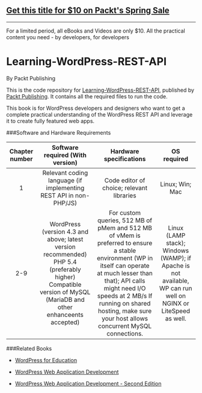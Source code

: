 ## [Get this title for $10 on Packt's Spring Sale](https://www.packt.com/B05401?utm_source=github&utm_medium=packt-github-repo&utm_campaign=spring_10_dollar_2022)
-----
For a limited period, all eBooks and Videos are only $10. All the practical content you need \- by developers, for developers

# Learning-WordPress-REST-API
By Packt Publishing

This is the code repository for [Learning-WordPress-REST-API](https://www.packtpub.com/web-development/learning-wordpress-rest-api?utm_source=github&utm_medium=repository&utm_campaign=9781786469243), published by [Packt Publishing](https://www.packtpub.com/). It contains all the required files to run the code.

This book is for WordPress developers and designers who want to get a complete practical understanding of the WordPress REST API and leverage it to create fully featured web apps.


###Software and Hardware Requirements

| Chapter number | Software required (With version) | Hardware specifications | OS required |
|:--------------:|:--------------------------------:|:-----------------------:|:-----------:|
| 1 | Relevant coding language (if implementing REST API in non-PHP/JS) | Code editor of choice; relevant libraries | Linux; Win; Mac |
| 2-9 | WordPress (version 4.3 and above; latest version recommended) PHP 5.4 (preferably higher) Compatible version of MySQL (MariaDB and other enhanceents accepted) | For custom queries, 512 MB of pMem and 512 MB of vMem is preferred to ensure a stable environment (WP in itself can operate at much lesser than that); API calls might need I/O speeds at 2 MB/s If running on shared hosting, make sure your host allows concurrent MySQL connections. | Linux (LAMP stack); Windows (WAMP); if Apache is not available, WP can run well on NGINX or LiteSpeed as well. |

###Related Books

* [WordPress for Education](https://www.packtpub.com/web-development/wordpress-education?utm_source=github&utm_medium=repository&utm_campaign=9781849518208)

* [WordPress Web Application Development](https://www.packtpub.com/web-development/wordpress-web-application-development?utm_source=github&utm_medium=repository&utm_campaign=9781783280759)

* [WordPress Web Application Development - Second Edition](https://www.packtpub.com/application-development/wordpress-web-application-development-second-edition?utm_source=github&utm_medium=repository&utm_campaign=9781782174394)
